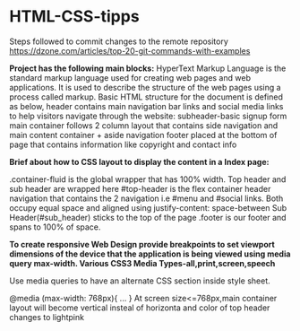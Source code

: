 # HTML-CSS-tipps
Steps followed to commit changes to the remote repository
https://dzone.com/articles/top-20-git-commands-with-examples

**Project has the following main blocks:**
HyperText Markup Language is the standard markup language used for creating web pages and web applications. It is used to describe the structure of the web pages using a process called markup. Basic HTML structure for the document is defined as below,
header contains main navigation bar links and social media links to help visitors navigate through the website:
subheader-basic signup form
main container follows 2 column layout that contains side navigation and main content container + aside navigation
footer placed at the bottom of page that contains information like copyright and contact info

**Brief about how to CSS layout to display the content in a Index page:**

 .container-fluid is the global wrapper that has 100% width. Top header and sub header are wrapped here
 #top-header is the flex container header navigation that contains the 2 navigation i.e #menu and  #social links. Both occupy equal space and aligned using justify-content: space-between
 Sub Header(#sub_header) sticks to the top of the page 
 .footer is our footer and spans to 100% of space.

**To create responsive Web Design provide breakpoints to set viewport dimensions of the device that the application is being viewed using media query max-width.
Various CSS3 Media Types-all,print,screen,speech**

Use media queries to have an alternate CSS section inside style sheet.

@media (max-width: 768px){ ... }
At screen size<=768px,main container layout will become vertical insteal of horizonta and color of top header changes to lightpink

